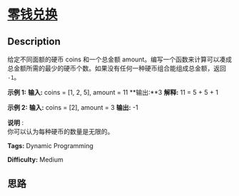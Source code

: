 # [零钱兑换][title]

## Description

给定不同面额的硬币 coins 和一个总金额 amount。编写一个函数来计算可以凑成总金额所需的最少的硬币个数。如果没有任何一种硬币组合能组成总金额，返回
`-1`。



**示例  1:**
            **输入:** coins = [1, 2, 5], amount = 11    **输出:**3     **解释:** 11 = 5 + 5 + 1

**示例 2:**
            **输入:** coins = [2], amount = 3    **输出:** -1



**说明** :  
你可以认为每种硬币的数量是无限的。


**Tags:** Dynamic Programming

**Difficulty:** Medium

## 思路

[title]: https://leetcode-cn.com/problems/coin-change
